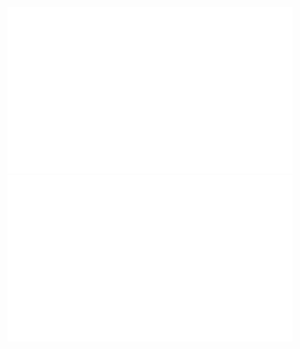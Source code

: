![](https://github.com/blanpa/blanpa/blob/master/generated/overview.svg)
![](https://github.com/blanpa/blanpa/blob/master/generated/languages.svg)

